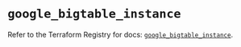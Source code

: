 # `google_bigtable_instance`

Refer to the Terraform Registry for docs: [`google_bigtable_instance`](https://registry.terraform.io/providers/hashicorp/google/6.41.0/docs/resources/bigtable_instance).
